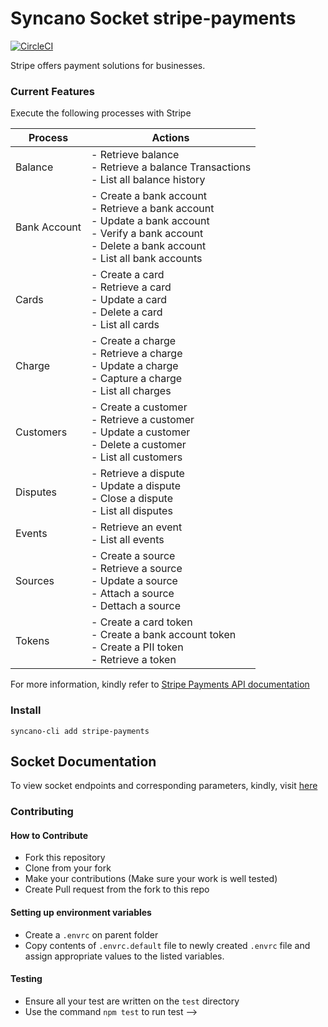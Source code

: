 # Syncano Socket stripe-payments
[![CircleCI](https://circleci.com/gh/Syncano/syncano-socket-stripe-payments/tree/develop.svg?style=svg)](https://circleci.com/gh/Syncano/syncano-socket-stripe-payments/tree/develop)

Stripe offers payment solutions for businesses.

### Current Features
Execute the following processes with Stripe

| Process       | Actions      
| ------------- |----------
| Balance       | - Retrieve balance<br/>- Retrieve a balance Transactions<br/>- List all balance history
| Bank Account  | - Create a bank account<br/>- Retrieve a bank account<br/>-  Update a bank account<br/>- Verify a bank account<br/>- Delete a bank account<br/>- List all bank accounts
| Cards         | - Create a card<br/>- Retrieve a card<br/>- Update a card<br/>- Delete a card<br/>- List all cards
| Charge        | - Create a charge<br/>- Retrieve a charge<br/>- Update a charge<br/>- Capture a charge<br/>- List all charges
| Customers     | - Create a customer<br/>- Retrieve a customer<br/>- Update a customer<br/>- Delete a customer<br/>- List all customers
| Disputes      | - Retrieve a dispute<br/>- Update a dispute<br/>- Close a dispute<br/>- List all disputes
| Events        | - Retrieve an event<br/>- List all events
| Sources       | - Create a source<br/>- Retrieve a source<br/>- Update a source<br/>- Attach a source<br/>- Dettach a source
| Tokens        | - Create a card token<br/>- Create a bank account token<br/>- Create a PII token<br/>- Retrieve a token

For more information, kindly refer to [Stripe Payments API documentation](https://stripe.com/docs/api)

### Install

```
syncano-cli add stripe-payments
```


## Socket Documentation

To view socket endpoints and corresponding parameters, kindly, visit [here](https://syncano.io/#/sockets/stripe-payments)


### Contributing

#### How to Contribute
  * Fork this repository
  * Clone from your fork
  * Make your contributions (Make sure your work is well tested)
  * Create Pull request from the fork to this repo

#### Setting up environment variables
  * Create a `.envrc` on parent folder
  * Copy contents of `.envrc.default` file to newly created `.envrc` file and assign appropriate values to the listed variables.

#### Testing
  * Ensure all your test are written on the `test` directory
  * Use the command `npm test` to run test -->
